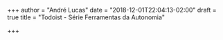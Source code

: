 +++
author = "André Lucas"
date = "2018-12-01T22:04:13-02:00"
draft = true
title = "Todoist - Série Ferramentas da Autonomia"

+++
